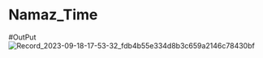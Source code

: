 # Namaz_Time
#OutPut
![Record_2023-09-18-17-53-32_fdb4b55e334d8b3c659a2146c78430bf](https://github.com/zeeshantaj/Namaz_Time/assets/91092210/e32e13af-94f4-4cc1-b0c2-20d903ccb4cd)
